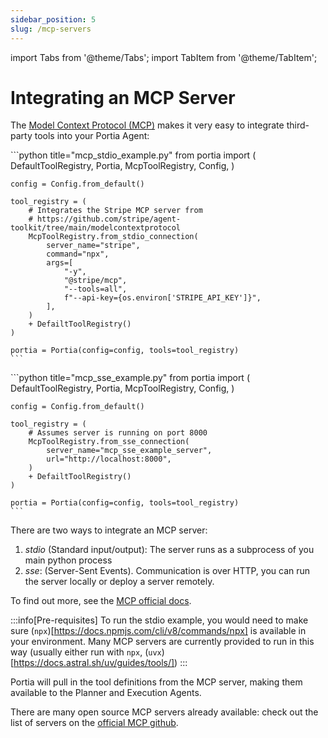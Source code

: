 ```yaml
---
sidebar_position: 5
slug: /mcp-servers
---
```


import Tabs from '@theme/Tabs';
import TabItem from '@theme/TabItem';

# Integrating an MCP Server

The [Model Context Protocol (MCP)](https://modelcontextprotocol.io/) makes it very easy to integrate third-party tools into your Portia Agent:

<Tabs>
  <TabItem value="mcp_stdio" label="mcp_stdio_example.py">
    ```python title="mcp_stdio_example.py"
    from portia import (
        DefaultToolRegistry,
        Portia,
        McpToolRegistry,
        Config,
    )

    config = Config.from_default()

    tool_registry = (
        # Integrates the Stripe MCP server from 
        # https://github.com/stripe/agent-toolkit/tree/main/modelcontextprotocol
        McpToolRegistry.from_stdio_connection(
            server_name="stripe",
            command="npx",
            args=[
                "-y",
                "@stripe/mcp",
                "--tools=all",
                f"--api-key={os.environ['STRIPE_API_KEY']}",
            ],
        )
        + DefailtToolRegistry()
    )

    portia = Portia(config=config, tools=tool_registry)
    ```
  </TabItem>
  <TabItem value="mcp_sse" label="mcp_sse_example.py">
    ```python title="mcp_sse_example.py"
    from portia import (
        DefaultToolRegistry,
        Portia,
        McpToolRegistry,
        Config,
    )

    config = Config.from_default()

    tool_registry = (
        # Assumes server is running on port 8000
        McpToolRegistry.from_sse_connection(
            server_name="mcp_sse_example_server",
            url="http://localhost:8000",
        )
        + DefailtToolRegistry()
    )

    portia = Portia(config=config, tools=tool_registry)
    ```
  </TabItem>
</Tabs>

There are two ways to integrate an MCP server: 
1. *stdio* (Standard input/output): The server runs as a subprocess of you main python process
2. *sse*: (Server-Sent Events). Communication is over HTTP, you can run the server locally or deploy a server remotely.

To find out more, see the [MCP official docs](https://modelcontextprotocol.io/docs/concepts/transports#server-sent-events-sse).

:::info[Pre-requisites]
To run the stdio example, you would need to make sure (`npx`)[https://docs.npmjs.com/cli/v8/commands/npx] is available in your environment. Many MCP servers are currently provided to run in this way (usually either run with `npx`, (`uvx`)[https://docs.astral.sh/uv/guides/tools/])
:::

Portia will pull in the tool definitions from the MCP server, making them available to the Planner and Execution Agents.

There are many open source MCP servers already available: check out the list of servers on the [official MCP github](https://github.com/modelcontextprotocol/servers).
  